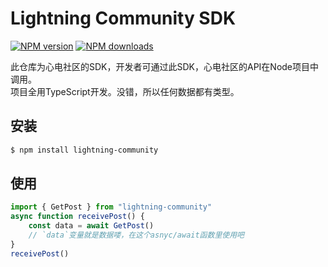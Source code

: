 # Lightning Community SDK

[![NPM version](https://img.shields.io/npm/v/lightning-community.svg?style=flat)](https://npmjs.org/package/lightning-community)
[![NPM downloads](http://img.shields.io/npm/dm/lightning-community.svg?style=flat)](https://npmjs.org/package/lightning-community)

此仓库为心电社区的SDK，开发者可通过此SDK，心电社区的API在Node项目中调用。  
项目全用TypeScript开发。没错，所以任何数据都有类型。

## 安装

```bash
$ npm install lightning-community
```

## 使用

```ts
import { GetPost } from "lightning-community"
async function receivePost() {
    const data = await GetPost()
    // `data`变量就是数据喽，在这个asnyc/await函数里使用吧
}
receivePost()
```

